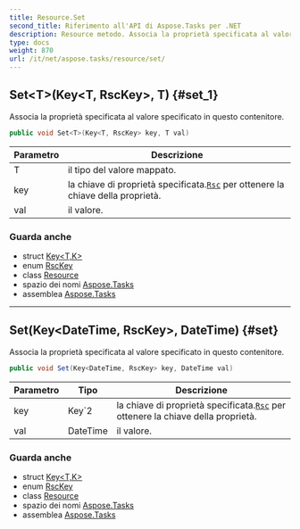 ```yaml
---
title: Resource.Set
second_title: Riferimento all'API di Aspose.Tasks per .NET
description: Resource metodo. Associa la proprietà specificata al valore specificato in questo contenitore.
type: docs
weight: 870
url: /it/net/aspose.tasks/resource/set/
---
```

## Set&lt;T&gt;(Key&lt;T, RscKey&gt;, T) {#set_1}

Associa la proprietà specificata al valore specificato in questo contenitore.

```csharp
public void Set<T>(Key<T, RscKey> key, T val)
```

| Parametro | Descrizione |
| --- | --- |
| T | il tipo del valore mappato. |
| key | la chiave di proprietà specificata.[`Rsc`](../../rsc/) per ottenere la chiave della proprietà. |
| val | il valore. |

### Guarda anche

* struct [Key&lt;T,K&gt;](../../key-2/)
* enum [RscKey](../../rsckey/)
* class [Resource](../)
* spazio dei nomi [Aspose.Tasks](../../resource/)
* assemblea [Aspose.Tasks](../../../)

---

## Set(Key&lt;DateTime, RscKey&gt;, DateTime) {#set}

Associa la proprietà specificata al valore specificato in questo contenitore.

```csharp
public void Set(Key<DateTime, RscKey> key, DateTime val)
```

| Parametro | Tipo | Descrizione |
| --- | --- | --- |
| key | Key`2 | la chiave di proprietà specificata.[`Rsc`](../../rsc/) per ottenere la chiave della proprietà. |
| val | DateTime | il valore. |

### Guarda anche

* struct [Key&lt;T,K&gt;](../../key-2/)
* enum [RscKey](../../rsckey/)
* class [Resource](../)
* spazio dei nomi [Aspose.Tasks](../../resource/)
* assemblea [Aspose.Tasks](../../../)


